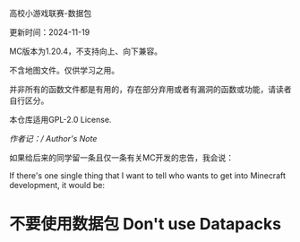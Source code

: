 高校小游戏联赛-数据包

更新时间：2024-11-19

MC版本为1.20.4，不支持向上、向下兼容。

不含地图文件。仅供学习之用。

并非所有的函数文件都是有用的，存在部分弃用或者有漏洞的函数或功能，请读者自行区分。  

本仓库适用GPL-2.0 License.  
  
  
  
*作者记：/ Author's Note*

如果给后来的同学留一条且仅一条有关MC开发的忠告，我会说： 

If there's one single thing that I want to tell who wants to get into Minecraft development, it would be:

# **不要使用数据包    Don't use Datapacks**
